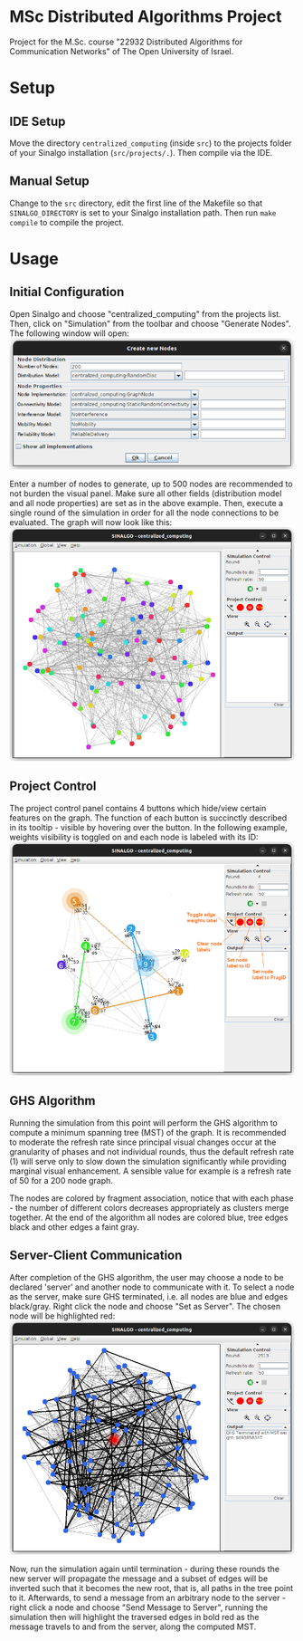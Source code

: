 # MSc Distributed Algorithms Project
Project for the M.Sc. course "22932 Distributed Algorithms for Communication Networks" of The Open University of Israel.

# Setup
## IDE Setup
Move the directory `centralized_computing` (inside `src`) to the projects folder of your Sinalgo installation (`src/projects/.`).
Then compile via the IDE.

## Manual Setup
Change to the `src` directory, edit the first line of the Makefile so that `SINALGO_DIRECTORY` is set to your Sinalgo installation path. Then run `make compile` to compile the project.

# Usage
## Initial Configuration
Open Sinalgo and choose "centralized_computing" from the projects list.
Then, click on "Simulation" from the toolbar and choose "Generate Nodes". The following window will open:
![Nodes generation window](img/nodes-generation-window.png "Nodes generation window")

Enter a number of nodes to generate, up to 500 nodes are recommended to not burden the visual panel.
Make sure all other fields (distribution model and all node properties) are set as in the above example.
Then, execute a single round of the simulation in order for all the node connections to be evaluated.
The graph will now look like this:
![Initial connections](img/initial-connections.png "Initial connections")

## Project Control
The project control panel contains 4 buttons which hide/view certain features on the graph. 
The function of each button is succinctly described in its tooltip - visible by hovering over the button.
In the following example, weights visibility is toggled on and each node is labeled with its ID:
![Project control](img/project-control.png "Project control")

## GHS Algorithm 
Running the simulation from this point will perform the GHS algorithm to compute a minimum spanning tree (MST) of the graph.
It is recommended to moderate the refresh rate since principal visual changes occur at the granularity of phases and not individual rounds, thus the default refresh rate (1) will serve only to slow down the simulation significantly while providing marginal visual enhancement. A sensible value for example is a refresh rate of 50 for a 200 node graph.

The nodes are colored by fragment association, notice that with each phase - the number of different colors decreases appropriately as clusters merge together. At the end of the algorithm all nodes are colored blue, tree edges black and other edges a faint gray.

## Server-Client Communication 
After completion of the GHS algorithm, the user may choose a node to be declared 'server' and another node to communicate with it.
To select a node as the server, make sure GHS terminated, i.e. all nodes are blue and edges black/gray.
Right click the node and choose "Set as Server". The chosen node will be highlighted red:
![Initial connections](img/server-set.png "Server set")

Now, run the simulation again until termination - during these rounds the new server will propagate the message and a subset of edges will be inverted such that it becomes the new root, that is, all paths in the tree point to it.
Afterwards, to send a message from an arbitrary node to the server - right click a node and choose "Send Message to Server", running the simulation then will highlight the traversed edges in bold red as the message travels to and from the server, along the computed MST.
